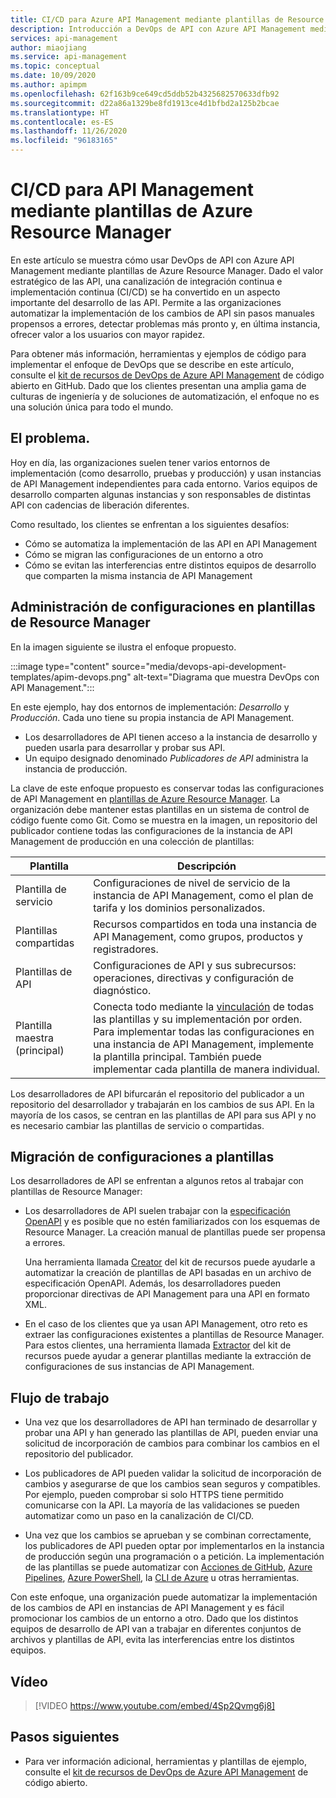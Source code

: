 ```yaml
---
title: CI/CD para Azure API Management mediante plantillas de Resource Manager
description: Introducción a DevOps de API con Azure API Management mediante plantillas de Azure Resource Manager para administrar implementaciones de API en una canalización de CI/CD
services: api-management
author: miaojiang
ms.service: api-management
ms.topic: conceptual
ms.date: 10/09/2020
ms.author: apimpm
ms.openlocfilehash: 62f163b9ce649cd5ddb52b4325682570633dfb92
ms.sourcegitcommit: d22a86a1329be8fd1913ce4d1bfbd2a125b2bcae
ms.translationtype: HT
ms.contentlocale: es-ES
ms.lasthandoff: 11/26/2020
ms.locfileid: "96183165"
---
```

# <a name="cicd-for-api-management-using-azure-resource-manager-templates"></a>CI/CD para API Management mediante plantillas de Azure Resource Manager

En este artículo se muestra cómo usar DevOps de API con Azure API Management mediante plantillas de Azure Resource Manager. Dado el valor estratégico de las API, una canalización de integración continua e implementación continua (CI/CD) se ha convertido en un aspecto importante del desarrollo de las API. Permite a las organizaciones automatizar la implementación de los cambios de API sin pasos manuales propensos a errores, detectar problemas más pronto y, en última instancia, ofrecer valor a los usuarios con mayor rapidez. 

Para obtener más información, herramientas y ejemplos de código para implementar el enfoque de DevOps que se describe en este artículo, consulte el [kit de recursos de DevOps de Azure API Management](https://github.com/Azure/azure-api-management-devops-resource-kit) de código abierto en GitHub. Dado que los clientes presentan una amplia gama de culturas de ingeniería y de soluciones de automatización, el enfoque no es una solución única para todo el mundo.

## <a name="the-problem"></a>El problema.

Hoy en día, las organizaciones suelen tener varios entornos de implementación (como desarrollo, pruebas y producción) y usan instancias de API Management independientes para cada entorno. Varios equipos de desarrollo comparten algunas instancias y son responsables de distintas API con cadencias de liberación diferentes.

Como resultado, los clientes se enfrentan a los siguientes desafíos:

* Cómo se automatiza la implementación de las API en API Management
* Cómo se migran las configuraciones de un entorno a otro
* Cómo se evitan las interferencias entre distintos equipos de desarrollo que comparten la misma instancia de API Management

## <a name="manage-configurations-in-resource-manager-templates"></a>Administración de configuraciones en plantillas de Resource Manager

En la imagen siguiente se ilustra el enfoque propuesto. 

:::image type="content" source="media/devops-api-development-templates/apim-devops.png" alt-text="Diagrama que muestra DevOps con API Management.":::

En este ejemplo, hay dos entornos de implementación: *Desarrollo* y *Producción*. Cada uno tiene su propia instancia de API Management. 

* Los desarrolladores de API tienen acceso a la instancia de desarrollo y pueden usarla para desarrollar y probar sus API. 
* Un equipo designado denominado *Publicadores de API* administra la instancia de producción.

La clave de este enfoque propuesto es conservar todas las configuraciones de API Management en [plantillas de Azure Resource Manager](../azure-resource-manager/templates/template-syntax.md). La organización debe mantener estas plantillas en un sistema de control de código fuente como Git. Como se muestra en la imagen, un repositorio del publicador contiene todas las configuraciones de la instancia de API Management de producción en una colección de plantillas:

|Plantilla  |Descripción  |
|---------|---------|
|Plantilla de servicio     | Configuraciones de nivel de servicio de la instancia de API Management, como el plan de tarifa y los dominios personalizados.         |
|Plantillas compartidas     |  Recursos compartidos en toda una instancia de API Management, como grupos, productos y registradores.    |
|Plantillas de API     |  Configuraciones de API y sus subrecursos: operaciones, directivas y configuración de diagnóstico.        |
|Plantilla maestra (principal)     |   Conecta todo mediante la [vinculación](../azure-resource-manager/templates/linked-templates.md) de todas las plantillas y su implementación por orden. Para implementar todas las configuraciones en una instancia de API Management, implemente la plantilla principal. También puede implementar cada plantilla de manera individual.       |

Los desarrolladores de API bifurcarán el repositorio del publicador a un repositorio del desarrollador y trabajarán en los cambios de sus API. En la mayoría de los casos, se centran en las plantillas de API para sus API y no es necesario cambiar las plantillas de servicio o compartidas.

## <a name="migrate-configurations-to-templates"></a>Migración de configuraciones a plantillas
Los desarrolladores de API se enfrentan a algunos retos al trabajar con plantillas de Resource Manager:

* Los desarrolladores de API suelen trabajar con la [especificación OpenAPI](https://github.com/OAI/OpenAPI-Specification) y es posible que no estén familiarizados con los esquemas de Resource Manager. La creación manual de plantillas puede ser propensa a errores. 

   Una herramienta llamada [Creator](https://github.com/Azure/azure-api-management-devops-resource-kit/blob/master/src/APIM_ARMTemplate/README.md#Creator) del kit de recursos puede ayudarle a automatizar la creación de plantillas de API basadas en un archivo de especificación OpenAPI. Además, los desarrolladores pueden proporcionar directivas de API Management para una API en formato XML. 

* En el caso de los clientes que ya usan API Management, otro reto es extraer las configuraciones existentes a plantillas de Resource Manager. Para estos clientes, una herramienta llamada [Extractor](https://github.com/Azure/azure-api-management-devops-resource-kit/blob/master/src/APIM_ARMTemplate/README.md#extractor) del kit de recursos puede ayudar a generar plantillas mediante la extracción de configuraciones de sus instancias de API Management.  

## <a name="workflow"></a>Flujo de trabajo

* Una vez que los desarrolladores de API han terminado de desarrollar y probar una API y han generado las plantillas de API, pueden enviar una solicitud de incorporación de cambios para combinar los cambios en el repositorio del publicador. 

* Los publicadores de API pueden validar la solicitud de incorporación de cambios y asegurarse de que los cambios sean seguros y compatibles. Por ejemplo, pueden comprobar si solo HTTPS tiene permitido comunicarse con la API. La mayoría de las validaciones se pueden automatizar como un paso en la canalización de CI/CD.

* Una vez que los cambios se aprueban y se combinan correctamente, los publicadores de API pueden optar por implementarlos en la instancia de producción según una programación o a petición. La implementación de las plantillas se puede automatizar con [Acciones de GitHub](https://github.com/Azure/apimanagement-devops-samples), [Azure Pipelines](/azure/devops/pipelines), [Azure PowerShell](../azure-resource-manager/templates/deploy-powershell.md), la [CLI de Azure](../azure-resource-manager/templates/deploy-cli.md) u otras herramientas.


Con este enfoque, una organización puede automatizar la implementación de los cambios de API en instancias de API Management y es fácil promocionar los cambios de un entorno a otro. Dado que los distintos equipos de desarrollo de API van a trabajar en diferentes conjuntos de archivos y plantillas de API, evita las interferencias entre los distintos equipos.

## <a name="video"></a>Vídeo

> [!VIDEO https://www.youtube.com/embed/4Sp2Qvmg6j8]

## <a name="next-steps"></a>Pasos siguientes

- Para ver información adicional, herramientas y plantillas de ejemplo, consulte el [kit de recursos de DevOps de Azure API Management](https://github.com/Azure/azure-api-management-devops-resource-kit) de código abierto.